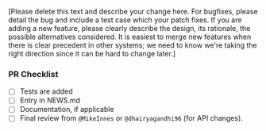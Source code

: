 [Please delete this text and describe your change here.
For bugfixes, please detail the bug and include a test case which your patch fixes.
If you are adding a new feature, please clearly describe the design, its rationale, the possible alternatives considered.
It is easiest to merge new features when there is clear precedent in other systems; we need to know we're taking
the right direction since it can be hard to change later.]

### PR Checklist

- [ ] Tests are added
- [ ] Entry in NEWS.md
- [ ] Documentation, if applicable
- [ ] Final review from `@MikeInnes` or `@dhairyagandhi96` (for API changes).
